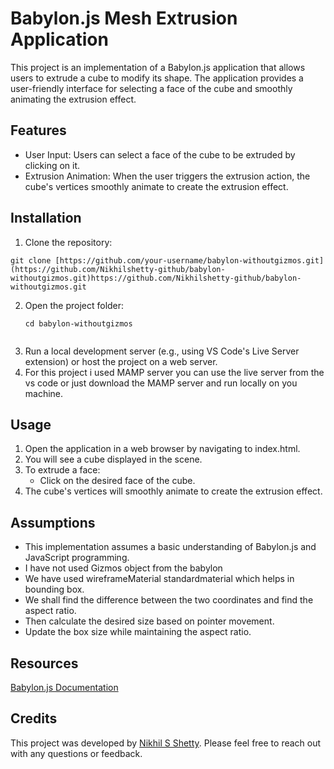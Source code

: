 # Babylon.js Mesh Extrusion Application
This project is an implementation of a Babylon.js application that allows users to extrude a cube to modify its shape. The application provides a user-friendly interface for selecting a face of the cube and smoothly animating the extrusion effect.

## Features
* User Input: Users can select a face of the cube to be extruded by clicking on it.
* Extrusion Animation: When the user triggers the extrusion action, the cube's vertices smoothly animate to create the extrusion effect.

## Installation
1. Clone the repository:
  ```
  git clone [https://github.com/your-username/babylon-withoutgizmos.git](https://github.com/Nikhilshetty-github/babylon-withoutgizmos.git)https://github.com/Nikhilshetty-github/babylon-withoutgizmos.git

  ```
2. Open the project folder:
    ```
    cd babylon-withoutgizmos
  
    ```
3. Run a local development server (e.g., using VS Code's Live Server extension) or host the project on a web server.
4. For this project i used MAMP server you can use the live server from the vs code or just download the MAMP server and run locally on you machine.

## Usage
1. Open the application in a web browser by navigating to index.html.
2. You will see a cube displayed in the scene.
3. To extrude a face:
   * Click on the desired face of the cube.
4. The cube's vertices will smoothly animate to create the extrusion effect.

## Assumptions
* This implementation assumes a basic understanding of Babylon.js and JavaScript programming.
* I have not used Gizmos object from the babylon
* We have used wireframeMaterial standardmaterial which helps in bounding box.
* We shall find the difference between the two coordinates and find the aspect ratio.
* Then calculate the desired size based on pointer movement.
* Update the box size while maintaining the aspect ratio.

## Resources
[Babylon.js Documentation](https://doc.babylonjs.com/)

## Credits
This project was developed by [Nikhil S Shetty](https://github.com/Nikhilshetty-github). Please feel free to reach out with any questions or feedback.
